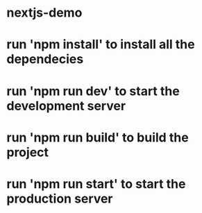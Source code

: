 # nextjs-demo

# run 'npm install' to install all the dependecies
# run 'npm run dev' to start the development server
# run 'npm run build' to build the project
# run 'npm run start' to start the production server
